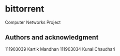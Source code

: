 # bittorrent

Computer Networks Project

## Authors and acknowledgment
111903039 Kartik Mandhan
111903034 Kunal Chaudhari

